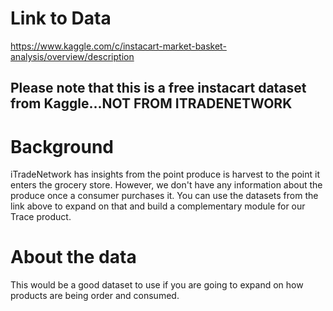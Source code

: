 # Link to Data
https://www.kaggle.com/c/instacart-market-basket-analysis/overview/description

## Please note that this is a free instacart dataset from Kaggle...NOT FROM ITRADENETWORK

# Background
iTradeNetwork has insights from the point produce is harvest to the point it enters the grocery store. However, we don't have any information about the produce once a consumer purchases it. You can use the datasets from the link above to expand on that and build a complementary module for our Trace product.

# About the data
This would be a good dataset to use if you are going to expand on how products are being order and consumed.
